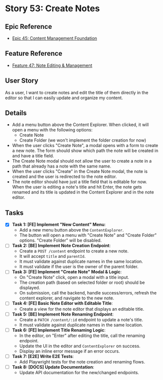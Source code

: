 # Story 53: Create Notes

## Epic Reference

- [Epic 45: Content Management Foundation](../1-epics/2-to-refine/45-epic-content_management_foundation.md)

## Feature Reference

- [Feature 47: Note Editing & Management](../2-features/1-ready/47-feature-note_editing_and_management.md)

## User Story

As a user, I want to create notes and edit the title of them directly in the editor so that I can easily update and
organize my content.

## Details

- Add a menu button above the Content Explorer. When clicked, it will open a menu with the following options:
  - Create Note
  - Create Folder (we won't implement the folder creation for now)
- When the user clicks "Create Note", a modal opens with a form to create a new note. The form should show which path the note will be created in and have a title field.
- The Create Note modal should not allow the user to create a note in a path that already has a note with the same name.
- When the user clicks "Create" in the Create Note modal, the note is created and the user is redirected to the note editor.
- The note editor should have just a title field that is editable for now. When the user is editing a note's title and hit Enter, the note gets renamed and its title is updated in the Content Explorer and in the note editor.

## Tasks

- [x] **Task 1: [FE] Implement "New Content" Menu**:
  - Add a new menu button above the `ContentExplorer`.
  - The button will open a menu with "Create Note" and "Create Folder" options. "Create Folder" will be disabled.
- [ ] **Task 2: [BE] Implement Note Creation Endpoint**:
  - Create a `POST /content` endpoint to create a new note.
  - It will accept `title` and `parentId`.
  - It must validate against duplicate names in the same location.
  - It must validate if the user is the owner of the parent folder.
- [ ] **Task 3: [FE] Implement "Create Note" Modal & Logic**:
  - On "Create Note" click, open a modal with a title input.
  - The creation path (based on selected folder or root) should be displayed.
  - On submission, call the backend, handle success/errors, refresh the content explorer, and navigate to the new note.
- [ ] **Task 4: [FE] Basic Note Editor with Editable Title**:
  - Create a view for the note editor that displays an editable title.
- [ ] **Task 5: [BE] Implement Note Renaming Endpoint**:
  - Create a `PATCH /content/:id` endpoint to update a note's title.
  - It must validate against duplicate names in the same location.
- [ ] **Task 6: [FE] Implement Title Renaming Logic**:
  - In the editor, on "Enter" after editing the title, call the renaming endpoint.
  - Update the UI in the editor and `ContentExplorer` on success.
  - Display an inline error message if an error occurs.
- [ ] **Task 7: [E2E] Write E2E Tests**:
  - Add Playwright tests for the note creation and renaming flows.
- [ ] **Task 8: [DOCS] Update Documentation**:
  - Update API documentation for the new/changed endpoints.
